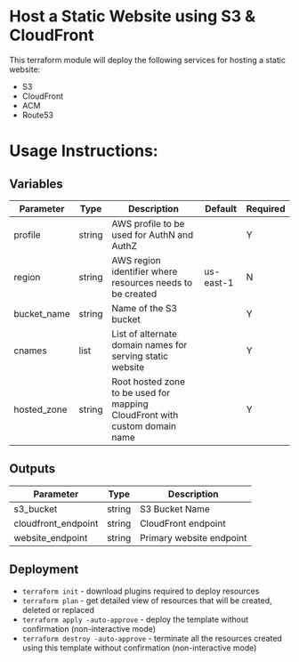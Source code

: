 # Host a Static Website using S3 & CloudFront

This terraform module will deploy the following services for hosting a static website:
- S3
- CloudFront
- ACM
- Route53

# Usage Instructions:
## Variables
| Parameter   | Type   | Description                                                                | Default   | Required |
|-------------|--------|----------------------------------------------------------------------------|-----------|----------|
| profile     | string | AWS profile to be used for AuthN and AuthZ                                 |           | Y        |
| region      | string | AWS region identifier where resources needs to be created                  | us-east-1 | N        |
| bucket_name | string | Name of the S3 bucket                                                      |           | Y        |
| cnames      | list   | List of alternate domain names for serving static website                  |           | Y        |
| hosted_zone | string | Root hosted zone to be used for mapping CloudFront with custom domain name |           | Y        |

## Outputs
| Parameter           | Type   | Description               |
|---------------------|--------|---------------------------|
| s3_bucket           | string | S3 Bucket Name            |
| cloudfront_endpoint | string | CloudFront endpoint       |
| website_endpoint    | string | Primary website endpoint  |

## Deployment
- `terraform init` - download plugins required to deploy resources
- `terraform plan` - get detailed view of resources that will be created, deleted or replaced
- `terraform apply -auto-approve` - deploy the template without confirmation (non-interactive mode)
- `terraform destroy -auto-approve` - terminate all the resources created using this template without confirmation (non-interactive mode)
